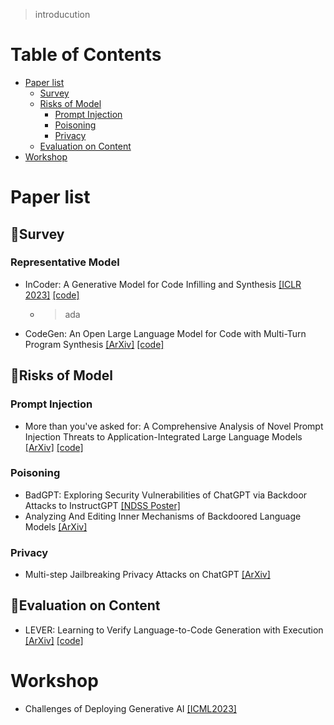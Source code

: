 > introducution

# Table of Contents
- [Paper list](#Paper-list)
  - [Survey](#survey)
  - [Risks of Model](#Risks-of-Model)
    - [Prompt Injection](#Prompt-Injection)
    - [Poisoning](#Poisoning)
    - [Privacy](#Privacy)
  - [Evaluation on Content](#Evaluation-on-Content)
- [Workshop](#Workshop)

# Paper list

## 📌Survey

### Representative Model
- InCoder: A Generative Model for Code Infilling and Synthesis [[ICLR 2023]](http://arxiv.org/abs/2204.05999) [[code]](https://github.com/dpfried/incoder)
   - > ada

- CodeGen: An Open Large Language Model for Code with Multi-Turn Program Synthesis [[ArXiv]](https://arxiv.org/abs/2203.13474) [[code]](https://github.com/salesforce/CodeGen)

## 🧯Risks of Model

### Prompt Injection
- More than you've asked for: A Comprehensive Analysis of Novel Prompt Injection Threats to Application-Integrated Large Language Models [[ArXiv]](https://arxiv.org/abs/2302.12173) [[code]](https://github.com/greshake/lm-safety)

### Poisoning
- BadGPT: Exploring Security Vulnerabilities of ChatGPT via Backdoor Attacks to InstructGPT [[NDSS Poster]](https://arxiv.org/abs/2304.12298)
- Analyzing And Editing Inner Mechanisms of Backdoored Language Models [[ArXiv]](http://arxiv.org/abs/2302.12461)

### Privacy
- Multi-step Jailbreaking Privacy Attacks on ChatGPT [[ArXiv]](http://arxiv.org/abs/2304.05197)

## 🎄Evaluation on Content
- LEVER: Learning to Verify Language-to-Code Generation with Execution [[ArXiv]](https://arxiv.org/abs/2302.08468) [[code]](https://github.com/niansong1996/lever)

# Workshop
- Challenges of Deploying Generative AI [[ICML2023]](https://deployinggenerativeai.github.io/index)
